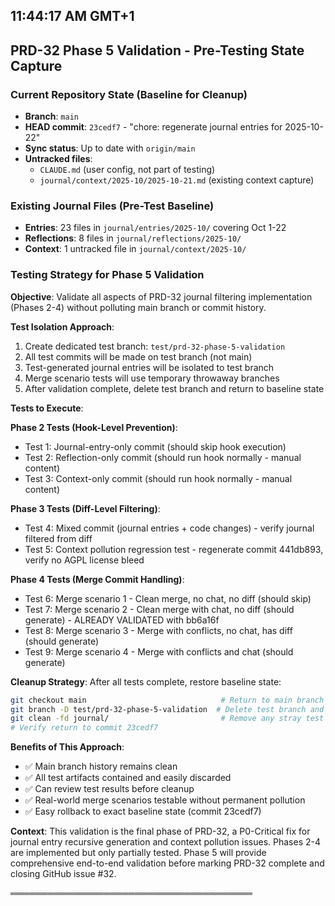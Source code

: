 ## 11:44:17 AM GMT+1

## PRD-32 Phase 5 Validation - Pre-Testing State Capture

### Current Repository State (Baseline for Cleanup)
- **Branch**: `main`
- **HEAD commit**: `23cedf7` - "chore: regenerate journal entries for 2025-10-22"
- **Sync status**: Up to date with `origin/main`
- **Untracked files**: 
  - `CLAUDE.md` (user config, not part of testing)
  - `journal/context/2025-10/2025-10-21.md` (existing context capture)

### Existing Journal Files (Pre-Test Baseline)
- **Entries**: 23 files in `journal/entries/2025-10/` covering Oct 1-22
- **Reflections**: 8 files in `journal/reflections/2025-10/`
- **Context**: 1 untracked file in `journal/context/2025-10/`

### Testing Strategy for Phase 5 Validation

**Objective**: Validate all aspects of PRD-32 journal filtering implementation (Phases 2-4) without polluting main branch or commit history.

**Test Isolation Approach**:
1. Create dedicated test branch: `test/prd-32-phase-5-validation`
2. All test commits will be made on test branch (not main)
3. Test-generated journal entries will be isolated to test branch
4. Merge scenario tests will use temporary throwaway branches
5. After validation complete, delete test branch and return to baseline state

**Tests to Execute**:

**Phase 2 Tests (Hook-Level Prevention)**:
- Test 1: Journal-entry-only commit (should skip hook execution)
- Test 2: Reflection-only commit (should run hook normally - manual content)
- Test 3: Context-only commit (should run hook normally - manual content)

**Phase 3 Tests (Diff-Level Filtering)**:
- Test 4: Mixed commit (journal entries + code changes) - verify journal filtered from diff
- Test 5: Context pollution regression test - regenerate commit 441db893, verify no AGPL license bleed

**Phase 4 Tests (Merge Commit Handling)**:
- Test 6: Merge scenario 1 - Clean merge, no chat, no diff (should skip)
- Test 7: Merge scenario 2 - Clean merge with chat, no diff (should generate) - ALREADY VALIDATED with bb6a16f
- Test 8: Merge scenario 3 - Merge with conflicts, no chat, has diff (should generate)
- Test 9: Merge scenario 4 - Merge with conflicts and chat (should generate)

**Cleanup Strategy**:
After all tests complete, restore baseline state:
```bash
git checkout main                              # Return to main branch
git branch -D test/prd-32-phase-5-validation  # Delete test branch and all test commits
git clean -fd journal/                         # Remove any stray test journal files
# Verify return to commit 23cedf7
```

**Benefits of This Approach**:
- ✅ Main branch history remains clean
- ✅ All test artifacts contained and easily discarded
- ✅ Can review test results before cleanup
- ✅ Real-world merge scenarios testable without permanent pollution
- ✅ Easy rollback to exact baseline state (commit 23cedf7)

**Context**: This validation is the final phase of PRD-32, a P0-Critical fix for journal entry recursive generation and context pollution issues. Phases 2-4 are implemented but only partially tested. Phase 5 will provide comprehensive end-to-end validation before marking PRD-32 complete and closing GitHub issue #32.

═══════════════════════════════════════


